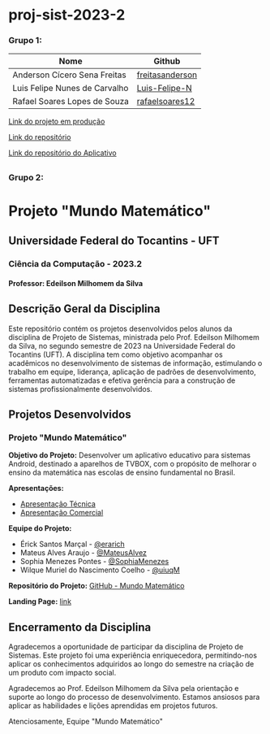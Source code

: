 # proj-sist-2023-2

### Grupo 1:

|Nome|Github|
|---|---|
|Anderson Cícero Sena Freitas|[freitasanderson](https://github.com/freitasanderson)|
|Luis Felipe Nunes de Carvalho|[Luis-Felipe-N](https://github.com/Luis-Felipe-N)|
|Rafael Soares Lopes de Souza|[rafaelsoares12](https://github.com/rafaelsoares12)|


[Link do projeto em produção](https://codejunior.fly.dev/codejunior/)

[Link do repositório](https://github.com/freitasanderson/PS-TvBox)

[Link do repositório do Aplicativo](https://github.com/freitasanderson/codeJuniorApp)
##
### Grupo 2:

# Projeto "Mundo Matemático"

## Universidade Federal do Tocantins - UFT
### Ciência da Computação - 2023.2
#### Professor: Edeilson Milhomem da Silva

## Descrição Geral da Disciplina

Este repositório contém os projetos desenvolvidos pelos alunos da disciplina de Projeto de Sistemas, ministrada pelo Prof. Edeilson Milhomem da Silva, no segundo semestre de 2023 na Universidade Federal do Tocantins (UFT). A disciplina tem como objetivo acompanhar os acadêmicos no desenvolvimento de sistemas de informação, estimulando o trabalho em equipe, liderança, aplicação de padrões de desenvolvimento, ferramentas automatizadas e efetiva gerência para a construção de sistemas profissionalmente desenvolvidos.

## Projetos Desenvolvidos

### Projeto "Mundo Matemático"

**Objetivo do Projeto:**
Desenvolver um aplicativo educativo para sistemas Android, destinado a aparelhos de TVBOX, com o propósito de melhorar o ensino da matemática nas escolas de ensino fundamental no Brasil.

**Apresentações:**
- [Apresentação Técnica](https://github.com/disciplinas-prof-Edeilson-UFT/proj-sist-2023-2/blob/main/MundoMatem%C3%A1tico/Proj.%20Sistemas%20-%20Grupo%202%20-%20Apresenta%C3%A7%C3%A3o%20T%C3%A9cnica.pptx)
- [Apresentação Comercial](https://github.com/disciplinas-prof-Edeilson-UFT/proj-sist-2023-2/blob/main/MundoMatem%C3%A1tico/Proj.%20Sistemas%20-%20Grupo%202%20-%20Apresenta%C3%A7%C3%A3o%20Comercial.pptx)

**Equipe do Projeto:**
- Érick Santos Marçal - [@erarich](https://github.com/erarich)
- Mateus Alves Araujo - [@MateusAlvez](https://github.com/MateusAlvez)
- Sophia Menezes Pontes - [@SophiaMenezes](https://github.com/SophiaMenezes)
- Wilque Muriel do Nascimento Coelho - [@uiuqM](https://github.com/uiuqM)

**Repositório do Projeto:**
[GitHub - Mundo Matemático](https://github.com/erarich/projeto_de_sistemas)

**Landing Page:**
[link](https://mundo-matematico.vercel.app/)

## Encerramento da Disciplina

Agradecemos a oportunidade de participar da disciplina de Projeto de Sistemas. Este projeto foi uma experiência enriquecedora, permitindo-nos aplicar os conhecimentos adquiridos ao longo do semestre na criação de um produto com impacto social.

Agradecemos ao Prof. Edeilson Milhomem da Silva pela orientação e suporte ao longo do processo de desenvolvimento. Estamos ansiosos para aplicar as habilidades e lições aprendidas em projetos futuros.

Atenciosamente,
Equipe "Mundo Matemático"
